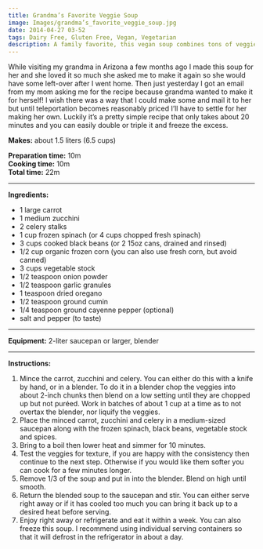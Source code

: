 ```yaml
---
title: Grandma’s Favorite Veggie Soup
image: Images/grandma’s_favorite_veggie_soup.jpg
date: 2014-04-27 03-52
tags: Dairy Free, Gluten Free, Vegan, Vegetarian
description: A family favorite, this vegan soup combines tons of veggies in a thick, mouthwatering broth that is made by puréeing some of the cooked soup.
---
```

While visiting my grandma in Arizona a few months ago I made this soup for her and she loved it so much she asked me to make it again so she would have some left-over after I went home. Then just yesterday I got an email from my mom asking me for the recipe because grandma wanted to make it for herself! I wish there was a way that I could make some and mail it to her but until teleportation becomes reasonably priced I’ll have to settle for her making her own. Luckily it’s a pretty simple recipe that only takes about 20 minutes and you can easily double or triple it and freeze the excess.

**Makes:** about 1.5 liters (6.5 cups)

**Preparation time:** 10m  
**Cooking time:** 10m  
**Total time:** 22m

---

**Ingredients:**

- 1 large carrot
- 1 medium zucchini
- 2 celery stalks
- 1 cup frozen spinach (or 4 cups chopped fresh spinach)
- 3 cups cooked black beans (or 2 15oz cans, drained and rinsed)
- 1/2 cup organic frozen corn (you can also use fresh corn, but avoid canned)
- 3 cups vegetable stock
- 1/2 teaspoon onion powder
- 1/2 teaspoon garlic granules
- 1 teaspoon dried oregano
- 1/2 teaspoon ground cumin
- 1/4 teaspoon ground cayenne pepper (optional)
-  salt and pepper (to taste)


---

**Equipment:** 2-liter saucepan or larger, blender

---

**Instructions:**

1. Mince the carrot, zucchini and celery. You can either do this with a knife by hand, or in a blender. To do it in a blender chop the veggies into about 2-inch chunks then blend on a low setting until they are chopped up but not puréed. Work in batches of about 1 cup at a time as to not overtax the blender, nor liquify the veggies.
1. Place the minced carrot, zucchini and celery in a medium-sized saucepan along with the frozen spinach, black beans, vegetable stock and spices. 
1. Bring to a boil then lower heat and simmer for 10 minutes. 
1. Test the veggies for texture, if you are happy with the consistency then continue to the next step. Otherwise if you would like them softer you can cook for a few minutes longer. 
1. Remove 1/3 of the soup and put in into the blender. Blend on high until smooth.
1. Return the blended soup to the saucepan and stir. You can either serve right away or if it has cooled too much you can bring it back up to a desired heat before serving. 
1. Enjoy right away or refrigerate and eat it within a week. You can also freeze this soup. I recommend using individual serving containers so that it will defrost in the refrigerator in about a day.

